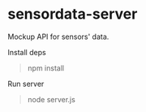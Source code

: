 # sensordata-server
Mockup API for sensors' data. 

Install deps

> npm install

Run server

> node server.js
